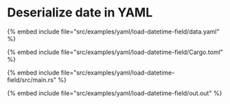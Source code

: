 # Deserialize date in YAML

{% embed include file="src/examples/yaml/load-datetime-field/data.yaml" %}

{% embed include file="src/examples/yaml/load-datetime-field/Cargo.toml" %}

{% embed include file="src/examples/yaml/load-datetime-field/src/main.rs" %}

{% embed include file="src/examples/yaml/load-datetime-field/out.out" %}
